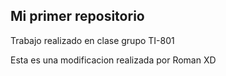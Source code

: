 ## Mi primer repositorio

Trabajo realizado en clase grupo TI-801

Esta es una modificacion realizada por Roman XD
